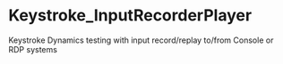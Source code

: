 # Keystroke_InputRecorderPlayer
Keystroke Dynamics testing with input record/replay to/from Console or RDP systems
